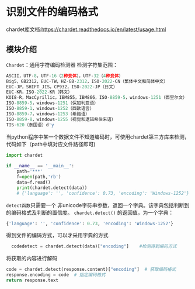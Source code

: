 # 识别文件的编码格式

chardet库文档:https://chardet.readthedocs.io/en/latest/usage.html

## 模块介绍

`Chardet`：通用字符编码检测器
检测字符集范围：

```python
ASCII，UTF-8，UTF-16（2种变体），UTF-32（4种变体）
Big5，GB2312，EUC-TW，HZ-GB-2312，ISO-2022-CN（繁体中文和简体中文）
EUC-JP，SHIFT_JIS，CP932，ISO-2022-JP（日文）
EUC-KR，ISO-2022-KR（韩文）
KOI8-R，MacCyrillic，IBM855，IBM866，ISO-8859-5，windows-1251（西里尔文）
ISO-8859-5，windows-1251（保加利亚语）
ISO-8859-1，windows-1252（西欧语言）
ISO-8859-7，windows-1253（希腊语）
ISO-8859-8，windows-1255（视觉和逻辑希伯来语）
TIS-620（泰国语）d'y

```

当python程序中某一个数据文件不知道编码时，可使用chardet第三方库来检测，代码如下（path中填对应文件路径即可)

```python
import chardet
 
if __name__ == '__main__':
	path='***'
	f=open(path,'rb')
	data=f.read()
	print(chardet.detect(data))
	# {'language': '', 'confidence': 0.73, 'encoding': 'Windows-1252'}

```

`detect函数`只需要一个 非unicode字符串参数，返回一个字典。该字典包括判断到的编码格式及判断的置信度。
`chardet.detect()` 的返回值，为一个字典：

```python
{'language': '', 'confidence': 0.73, 'encoding': 'Windows-1252'}

```

得到文件的编码方式，可以才采用字典的方式

```python
  codedetect = chardet.detect(data)["encoding"]    #检测得到编码方式

```



将获取的内容进行解码

```python
code = chardet.detect(response.content)["encoding"]  # 获取编码格式
response.encoding = code  # 指定编码格式
return response.text
```

